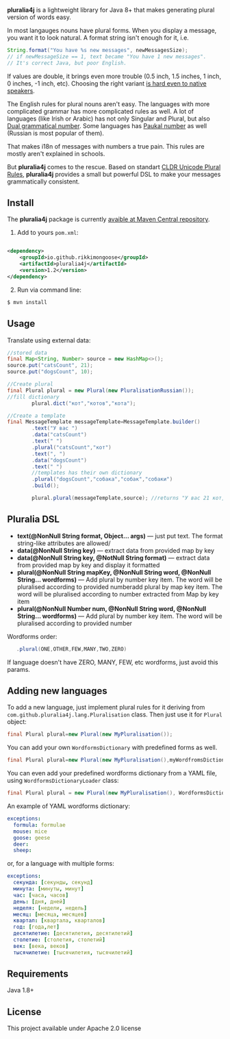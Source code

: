 **pluralia4j** is a lightweight library for Java 8+ that makes generating plural version of words easy.

In most langauges nouns have plural forms. When you display a message, you want it to look natural. A format string isn't enough for it, i.e.

```java
String.format("You have %s new messages", newMessagesSize);
// if newMessageSize == 1, text became "You have 1 new messages".
// It's correct Java, but poor English.
```

If values are double, it brings even more trouble (0.5 inch, 1.5 inches, 1 inch, 0 inches, -1 inch, etc). Choosing the right variant [is hard even to native speakers](https://painintheenglish.com/case/2396).

The English rules for plural nouns aren't easy. The languages with more complicated grammar has more complicated rules as well. A lot of languages (like Irish or Arabic) has not only Singular and Plural, but also [Dual grammatical number](https://en.wikipedia.org/wiki/Dual_(grammatical_number)). Some languages has [Paukal number](https://en.wikipedia.org/wiki/Grammatical_number#Paucal) as well (Russian is most popular of them).

That makes i18n of messages with numbers a true pain. This rules are mostly aren't explained in schools.

But **pluralia4j** comes to the rescue. Based on standart [CLDR Unicode Plural Rules](https://unicode-org.github.io/cldr-staging/charts/37/supplemental/language_plural_rules.html), **pluralia4j** provides a small but powerful DSL to make your messages grammatically consistent.

## Install
The **pluralia4j** package is currently [avaible at Maven Central repository](https://search.maven.org/artifact/io.github.rikkimongoose/pluralia4j).

1. Add to yours `pom.xml`:
```xml

<dependency>
    <groupId>io.github.rikkimongoose</groupId>
    <artifactId>pluralia4j</artifactId>
    <version>1.2</version>
</dependency>
```
2. Run via command line:
```bash
$ mvn install
```

## Usage
Translate using external data:

```java
//stored data
final Map<String, Number> source = new HashMap<>();
source.put("catsCount", 21);
source.put("dogsCount", 10);

//Create plural
final Plural plural = new Plural(new PluralisationRussian());
//fill dictionary
        plural.dict("кот","котов","кота");

//Create a template
final MessageTemplate messageTemplate=MessageTemplate.builder()
        .text("У вас ")
        .data("catsCount")
        .text(" ")
        .plural("catsCount","кот")
        .text(", ")
        .data("dogsCount")
        .text(" ")
        //templates has their own dictionary
        .plural("dogsCount","собака","собак","собаки")
        .build();

        plural.plural(messageTemplate,source); //returns "У вас 21 кот, 10 собак"
```

## Pluralia DSL

* **text(@NonNull String format, Object... args)** — just put text. The format string-like attributes are allowed/
* **data(@NonNull String key)** — extract data from provided map by key
* **data(@NonNull String key, @NotNull String format)** — extract data from provided map by key and display it formatted
* **plural(@NonNull String mapKey, @NonNull String word, @NonNull String... wordforms)** — Add plural by number key
  item. The word will be pluralised according to provided numberadd plural by map key item. The word will be pluralised
  according to number extracted from Map by key item
* **plural(@NonNull Number num, @NonNull String word, @NonNull String... wordforms)** — Add plural by number key item.
  The word will be pluralised according to provided number

Wordforms order:

```java
   .plural(ONE,OTHER,FEW,MANY,TWO,ZERO)
```

If language doesn't have ZERO, MANY, FEW, etc wordforms, just avoid this params.

## Adding new languages

To add a new language, just implement plural rules for it deriving from `com.github.pluralia4j.lang.Pluralisation`
class. Then just use it for `Plural` object:

```java
final Plural plural=new Plural(new MyPluralisation());
```

You can add your own ```WordformsDictionary``` with predefined forms as well.

```java
final Plural plural=new Plural(new MyPluralisation(),myWordfromsDictionary);
```

You can even add your predefined wordforms dictionary from a YAML file, using `WordformsDictionaryLoader` class:

```java
final Plural plural = new Plural(new MyPluralisation(), WordformsDictionaryLoader.loadFromStream(myFileStream));
```

An example of YAML wordforms dictionary:

```yaml
exceptions:
  formula: formulae
  mouse: mice
  goose: geese
  deer:
  sheep:
```

or, for a language with multiple forms:

```yaml
exceptions:
  секунда: [секунды, секунд]
  минута: [минуты, минут]
  час: [часа, часов]
  день: [дня, дней]
  неделя: [недели, недель]
  месяц: [месяца, месяцев]
  квартал: [квартала, кварталов]
  год: [года,лет]
  десятилетие: [десятилетия, десятилетий]
  столетие: [столетия, столетий]
  век: [века, веков]
  тысячилетие: [тысячилетия, тысячилетий]
```

## Requirements
Java 1.8+

## License
This project available under Apache 2.0 license
